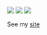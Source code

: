 ![](http://github-profile-summary-cards.vercel.app/api/cards/profile-details?username=lucasricci&theme=codeSTACKr)
![](http://github-profile-summary-cards.vercel.app/api/cards/productive-time?username=lucasricci&theme=codeSTACKr&utcOffset=-3)
![](http://github-profile-summary-cards.vercel.app/api/cards/repos-per-language?username=lucasricci&theme=codeSTACKr)

See my <a href="https://lucas-ricci.com" target="_blank">site</a>
